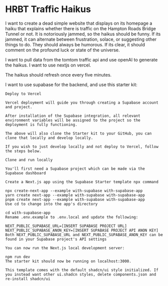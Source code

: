 # HRBT Traffic Haikus

I want to create a dead simple website that displays on its homepage a haiku that explains whether there is traffic on the Hampton Roads Bridge Tunnel or not. It is notoriously jammed, so the haikus should be funny. If its jammed, it can alternate between frustration, solace, or suggesting other things to do. They should always be humorous. If its clear, it should comment on the profound luck or state of the universe.

I want to pull data from the tomtom traffic api and use openAI to generate the haikus. I want to use nextjs on vercel.

The haikus should refresh once every five minutes.

I want to use supabase for the backend, and use this starter kit:

```
Deploy to Vercel

Vercel deployment will guide you through creating a Supabase account and project.

After installation of the Supabase integration, all relevant environment variables will be assigned to the project so the deployment is fully functioning.

The above will also clone the Starter kit to your GitHub, you can clone that locally and develop locally.

If you wish to just develop locally and not deploy to Vercel, follow the steps below.

Clone and run locally

You'll first need a Supabase project which can be made via the Supabase dashboard

Create a Next.js app using the Supabase Starter template npx command

npx create-next-app --example with-supabase with-supabase-app
yarn create next-app --example with-supabase with-supabase-app
pnpm create next-app --example with-supabase with-supabase-app
Use cd to change into the app's directory

cd with-supabase-app
Rename .env.example to .env.local and update the following:

NEXT_PUBLIC_SUPABASE_URL=[INSERT SUPABASE PROJECT URL]
NEXT_PUBLIC_SUPABASE_ANON_KEY=[INSERT SUPABASE PROJECT API ANON KEY]
Both NEXT_PUBLIC_SUPABASE_URL and NEXT_PUBLIC_SUPABASE_ANON_KEY can be found in your Supabase project's API settings

You can now run the Next.js local development server:

npm run dev
The starter kit should now be running on localhost:3000.

This template comes with the default shadcn/ui style initialized. If you instead want other ui.shadcn styles, delete components.json and re-install shadcn/ui
```